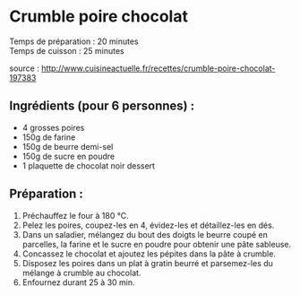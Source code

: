 # Crumble poire chocolat 

Temps de préparation : 20 minutes  
Temps de cuisson : 25 minutes

source : http://www.cuisineactuelle.fr/recettes/crumble-poire-chocolat-197383

## Ingrédients (pour 6 personnes) :

- 4 grosses poires
- 150g de farine
- 150g de beurre demi-sel
- 150g de sucre en poudre 
- 1 plaquette de chocolat noir dessert

## Préparation :

1. Préchauffez le four à 180 °C.
2. Pelez les poires, coupez-les en 4, évidez-les et détaillez-les en dés.
3. Dans un saladier, mélangez du bout des doigts le beurre coupé en parcelles, la farine et le sucre en poudre pour obtenir une pâte sableuse.
4. Concassez le chocolat et ajoutez les pépites dans la pâte à crumble.
5. Disposez les poires dans un plat à gratin beurré et parsemez-les du mélange à crumble au chocolat.
6. Enfournez durant 25 à 30 min.
